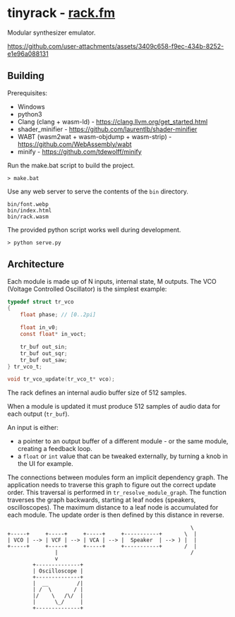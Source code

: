 # tinyrack - [rack.fm](https://rack.fm/)

Modular synthesizer emulator.

https://github.com/user-attachments/assets/3409c658-f9ec-434b-8252-e1e96a088131

## Building

Prerequisites:
* Windows
* python3
* Clang (clang + wasm-ld) - https://clang.llvm.org/get_started.html
* shader_minifier - https://github.com/laurentlb/shader-minifier
* WABT (wasm2wat + wasm-objdump + wasm-strip) - https://github.com/WebAssembly/wabt
* minify - https://github.com/tdewolff/minify

Run the make.bat script to build the project. 
```
> make.bat
```

Use any web server to serve the contents of the `bin` directory.
```
bin/font.webp
bin/index.html
bin/rack.wasm
```

The provided python script works well during development.
```
> python serve.py
```

## Architecture

Each module is made up of N inputs, internal state, M outputs. The VCO (Voltage Controlled Oscillator) is the simplest example:

```c
typedef struct tr_vco
{
    float phase; // [0..2pi]

    float in_v0;
    const float* in_voct;

    tr_buf out_sin;
    tr_buf out_sqr;
    tr_buf out_saw;
} tr_vco_t;

void tr_vco_update(tr_vco_t* vco);
```

The rack defines an internal audio buffer size of 512 samples.

When a module is updated it must produce 512 samples of audio data for each output (`tr_buf`).

An input is either:
* a pointer to an output buffer of a different module - or the same module, creating a feedback loop.
* a `float` or `int` value that can be tweaked externally, by turning a knob in the UI for example.

The connections between modules form an implicit dependency graph. The application needs to traverse this graph to figure out the correct update order. This traversal is performed in `tr_resolve_module_graph`. The function traverses the graph backwards, starting at leaf nodes (speakers, oscilloscopes). The maximum distance to a leaf node is accumulated for each module. The update order is then defined by this distance in reverse.

```
                                                          \
+-----+     +-----+     +-----+     +-----------+       \  |
| VCO | --> | VCF | --> | VCA | --> |  Speaker  | --> ) |  |
+-----+     +-----+     +-----+     +-----------+       /  |
               |                                          /
               v
        +--------------+
        | Oscilloscope |
        +--------------+
        |  __         /|
        | /  \       / |
        |/    \   /\/  |
        |      \_/     |
        +--------------+
```

